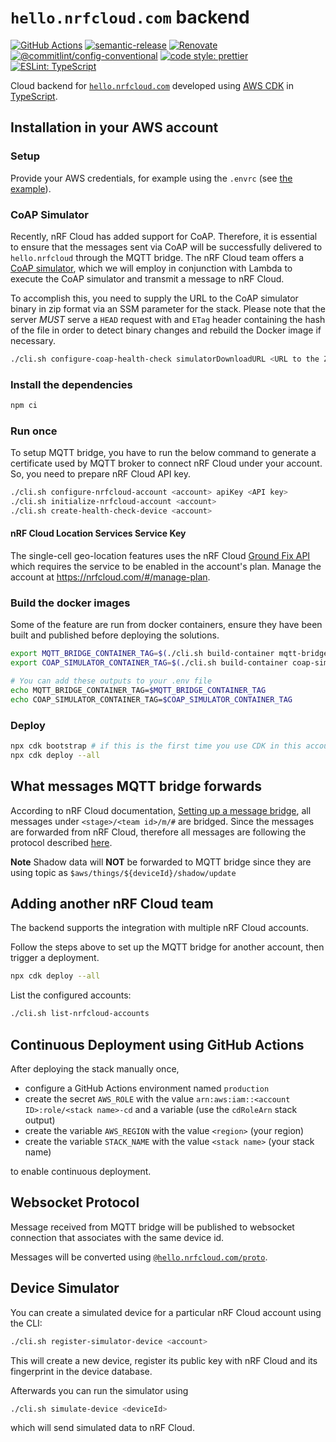 # `hello.nrfcloud.com` backend

[![GitHub Actions](https://github.com/hello-nrfcloud/backend/workflows/Test%20and%20Release/badge.svg)](https://github.com/hello-nrfcloud/backend/actions/workflows/test-and-release.yaml)
[![semantic-release](https://img.shields.io/badge/%20%20%F0%9F%93%A6%F0%9F%9A%80-semantic--release-e10079.svg)](https://github.com/semantic-release/semantic-release)
[![Renovate](https://img.shields.io/badge/renovate-enabled-brightgreen.svg)](https://renovatebot.com)
[![@commitlint/config-conventional](https://img.shields.io/badge/%40commitlint-config--conventional-brightgreen)](https://github.com/conventional-changelog/commitlint/tree/master/@commitlint/config-conventional)
[![code style: prettier](https://img.shields.io/badge/code_style-prettier-ff69b4.svg)](https://github.com/prettier/prettier/)
[![ESLint: TypeScript](https://img.shields.io/badge/ESLint-TypeScript-blue.svg)](https://github.com/typescript-eslint/typescript-eslint)

Cloud backend for [`hello.nrfcloud.com`](https://github.com/hello-nrfcloud/web)
developed using [AWS CDK](https://aws.amazon.com/cdk) in
[TypeScript](https://www.typescriptlang.org/).

## Installation in your AWS account

### Setup

Provide your AWS credentials, for example using the `.envrc` (see
[the example](.envrc.example)).

### CoAP Simulator

Recently, nRF Cloud has added support for CoAP. Therefore, it is essential to
ensure that the messages sent via CoAP will be successfully delivered to
`hello.nrfcloud` through the MQTT bridge. The nRF Cloud team offers a
[CoAP simulator](https://github.com/nRFCloud/coap-simulator), which we will
employ in conjunction with Lambda to execute the CoAP simulator and transmit a
message to nRF Cloud.

To accomplish this, you need to supply the URL to the CoAP simulator binary in
zip format via an SSM parameter for the stack. Please note that the server
_MUST_ serve a `HEAD` request with and `ETag` header containing the hash of the
file in order to detect binary changes and rebuild the Docker image if
necessary.

```bash
./cli.sh configure-coap-health-check simulatorDownloadURL <URL to the ZIP file>
```

### Install the dependencies

```bash
npm ci
```

### Run once

To setup MQTT bridge, you have to run the below command to generate a
certificate used by MQTT broker to connect nRF Cloud under your account. So, you
need to prepare nRF Cloud API key.

```bash
./cli.sh configure-nrfcloud-account <account> apiKey <API key>
./cli.sh initialize-nrfcloud-account <account>
./cli.sh create-health-check-device <account>
```

#### nRF Cloud Location Services Service Key

The single-cell geo-location features uses the nRF Cloud
[Ground Fix API](https://api.nrfcloud.com/v1#tag/Ground-Fix) which requires the
service to be enabled in the account's plan. Manage the account at
<https://nrfcloud.com/#/manage-plan>.

### Build the docker images

Some of the feature are run from docker containers, ensure they have been built
and published before deploying the solutions.

```bash
export MQTT_BRIDGE_CONTAINER_TAG=$(./cli.sh build-container mqtt-bridge)
export COAP_SIMULATOR_CONTAINER_TAG=$(./cli.sh build-container coap-simulator)

# You can add these outputs to your .env file
echo MQTT_BRIDGE_CONTAINER_TAG=$MQTT_BRIDGE_CONTAINER_TAG
echo COAP_SIMULATOR_CONTAINER_TAG=$COAP_SIMULATOR_CONTAINER_TAG
```

### Deploy

```bash
npx cdk bootstrap # if this is the first time you use CDK in this account
npx cdk deploy --all
```

## What messages MQTT bridge forwards

According to nRF Cloud documentation,
[Setting up a message bridge](https://docs.nrfcloud.com/Devices/Messages/SetupMessageBridge/),
all messages under `<stage>/<team id>/m/#` are bridged. Since the messages are
forwarded from nRF Cloud, therefore all messages are following the protocol
described
[here](https://github.com/nRFCloud/application-protocols/tree/v1/schemas).

**Note** Shadow data will **NOT** be forwarded to MQTT bridge since they are
using topic as `$aws/things/${deviceId}/shadow/update`

## Adding another nRF Cloud team

The backend supports the integration with multiple nRF Cloud accounts.

Follow the steps above to set up the MQTT bridge for another account, then
trigger a deployment.

```bash
npx cdk deploy --all
```

List the configured accounts:

```bash
./cli.sh list-nrfcloud-accounts
```

## Continuous Deployment using GitHub Actions

After deploying the stack manually once,

- configure a GitHub Actions environment named `production`
- create the secret `AWS_ROLE` with the value
  `arn:aws:iam::<account ID>:role/<stack name>-cd` and a variable (use the
  `cdRoleArn` stack output)
- create the variable `AWS_REGION` with the value `<region>` (your region)
- create the variable `STACK_NAME` with the value `<stack name>` (your stack
  name)

to enable continuous deployment.

## Websocket Protocol

Message received from MQTT bridge will be published to websocket connection that
associates with the same device id.

Messages will be converted using
[`@hello.nrfcloud.com/proto`](https://github.com/hello-nrfcloud/proto).

## Device Simulator

You can create a simulated device for a particular nRF Cloud account using the
CLI:

```bash
./cli.sh register-simulator-device <account>
```

This will create a new device, register its public key with nRF Cloud and its
fingerprint in the device database.

Afterwards you can run the simulator using

```bash
./cli.sh simulate-device <deviceId>
```

which will send simulated data to nRF Cloud.
